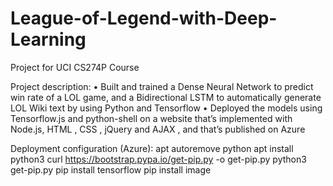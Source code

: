 # League-of-Legend-with-Deep-Learning
Project for UCI CS274P Course

Project description:
• Built and trained a Dense Neural Network to predict win rate of a LOL game, 
and a Bidirectional LSTM to automatically generate LOL Wiki text by using Python and Tensorflow
• Deployed the models using Tensorflow.js and python-shell on a website that’s 
implemented with Node.js, HTML , CSS , jQuery and AJAX , and that’s published on Azure

Deployment configuration (Azure):
apt autoremove python
apt install python3
curl https://bootstrap.pypa.io/get-pip.py -o get-pip.py
python3 get-pip.py
pip install tensorflow
pip install image
